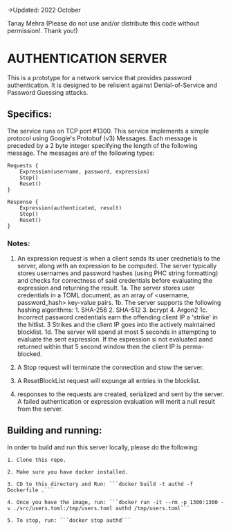 ->Updated: 2022 October

Tanay Mehra
(Please do not use and/or distribute this code without permission!. Thank you!)

# AUTHENTICATION SERVER

This is a prototype for a network service that provides password authentication.
It is designed to be relisient against Denial-of-Service and Password Guessing attacks.

## Specifics:

The service runs on TCP port #1300.
This service implements a simple protocol using Google's Protobuf (v3) Messages.
Each message is preceded by a 2 byte integer specifying the length of the following message.
The messages are of the following types:
```
Requests {
	Expression(username, password, expression)
	Stop()
	Reset()
}

Response {
	Expression(authenticated, result)
	Stop()
	Reset()
}
```
### Notes:
1. An expression request is when a client sends its user crednetials to the server, along with an expression to be computed. 
The server typically stores usernames and password hashes (using PHC string formatting) and checks for correctness of said credentials 
before evaluating the expression and returning the result.
	1a. The server stores user credentials in a TOML document, as an array of <username, password_hash> key-value pairs.
	1b. The server supports the following hashing algorithms:
		1. SHA-256
		2. SHA-512
		3. bcrypt
		4. Argon2
	1c. Incorrect password credentials earn the offending client IP a 'strike' in the hitlist. 3 Strikes and the client IP goes into the actively maintained blocklist.
	1d. The server will spend at most 5 seconds in attempting to evaluate the sent expression. If the expression si not evaluated aand returned within that 5 second window then the client IP is perma-blocked.

2. A Stop request will terminate the connection and stow the server.

3. A ResetBlockList request will expunge all entries in the blocklist.

4. responses to the requests are created, serialized and sent by the server. A failed authentication or expression evaluation will merit a null result from the server.

## Building and running:
In order to build and run this server locally, please do the following:

	1. Clone this repo.
	
	2. Make sure you have docker installed.
	
	3. CD to this directory and Run: ```docker build -t authd -f Dockerfile .```
	
	4. Once you have the image, run: ```docker run -it --rm -p 1300:1300 -v ./src/users.toml:/tmp/users.toml authd /tmp/users.toml```
	
	5. To stop, run: ```docker stop authd```


 
